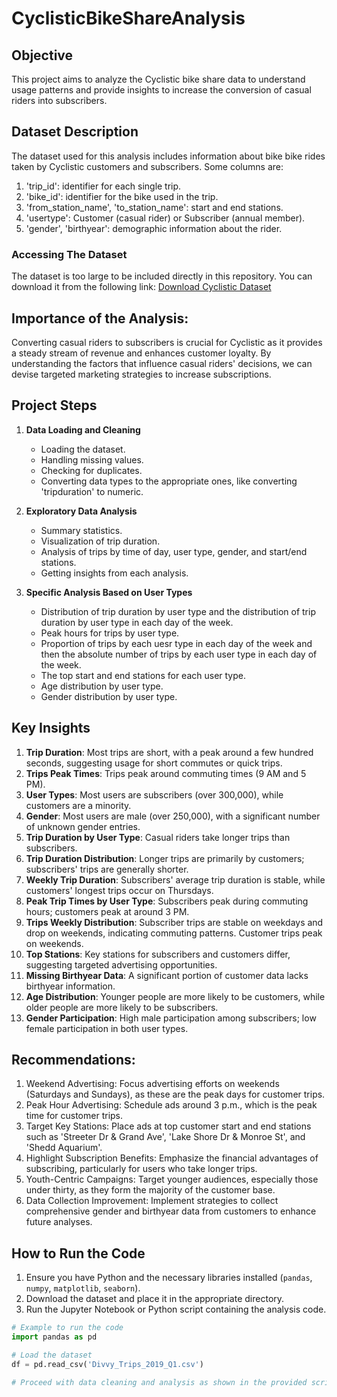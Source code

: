 # CyclisticBikeShareAnalysis

## Objective
This project aims to analyze the Cyclistic bike share data to understand usage patterns and provide insights to increase the conversion of casual riders into subscribers.

## Dataset Description
The dataset used for this analysis includes information about bike bike rides taken by Cyclistic customers and subscribers. Some columns are:
1. 'trip_id': identifier for each single trip.
2. 'bike_id': identifier for the bike used in the trip.
3. 'from_station_name', 'to_station_name': start and end stations.
4. 'usertype': Customer (casual rider) or Subscriber (annual member).
5. 'gender', 'birthyear': demographic information about the rider.

### Accessing The Dataset
The dataset is too large to be included directly in this repository. You can download it from the following link:
[Download Cyclistic Dataset](https://divvy-tripdata.s3.amazonaws.com/Divvy_Trips_2019_Q1.zip)

## Importance of the Analysis:
Converting casual riders to subscribers is crucial for Cyclistic as it provides a steady stream of revenue and enhances customer loyalty. By understanding the factors that influence casual riders' decisions, we can devise targeted marketing strategies to increase subscriptions.


## Project Steps

1. **Data Loading and Cleaning**
   - Loading the dataset.
   - Handling missing values.
   - Checking for duplicates.
   - Converting data types to the appropriate ones, like converting 'tripduration' to numeric.

2. **Exploratory Data Analysis**
   - Summary statistics.
   - Visualization of trip duration.
   - Analysis of trips by time of day, user type, gender, and start/end stations.
   - Getting insights from each analysis.

3. **Specific Analysis Based on User Types**
   - Distribution of trip duration by user type and the distribution of trip duration by user type in each day of the week.
   - Peak hours for trips by user type.
   - Proportion of trips by each uesr type in each day of the week and then the absolute number of trips by each user type in each day of the week.
   - The top start and end stations for each user type.
   - Age distribution by user type.
   - Gender distribution by user type.

## Key Insights

1. **Trip Duration**: Most trips are short, with a peak around a few hundred seconds, suggesting usage for short commutes or quick trips.
2. **Trips Peak Times**: Trips peak around commuting times (9 AM and 5 PM).
3. **User Types**: Most users are subscribers (over 300,000), while customers are a minority.
4. **Gender**: Most users are male (over 250,000), with a significant number of unknown gender entries.
5. **Trip Duration by User Type**: Casual riders take longer trips than subscribers.
6. **Trip Duration Distribution**: Longer trips are primarily by customers; subscribers' trips are generally shorter.
7. **Weekly Trip Duration**: Subscribers' average trip duration is stable, while customers' longest trips occur on Thursdays.
8. **Peak Trip Times by User Type**: Subscribers peak during commuting hours; customers peak at around 3 PM.
9. **Trips Weekly Distribution**: Subscriber trips are stable on weekdays and drop on weekends, indicating commuting patterns. Customer trips peak on weekends.
10. **Top Stations**: Key stations for subscribers and customers differ, suggesting targeted advertising opportunities.
11. **Missing Birthyear Data**: A significant portion of customer data lacks birthyear information.
12. **Age Distribution**: Younger people are more likely to be customers, while older people are more likely to be subscribers.
13. **Gender Participation**: High male participation among subscribers; low female participation in both user types.

## Recommendations:

1. Weekend Advertising: Focus advertising efforts on weekends (Saturdays and Sundays), as these are the peak days for customer trips.
2. Peak Hour Advertising: Schedule ads around 3 p.m., which is the peak time for customer trips.
3. Target Key Stations: Place ads at top customer start and end stations such as 'Streeter Dr & Grand Ave', 'Lake Shore Dr & Monroe St', and 'Shedd Aquarium'.
4. Highlight Subscription Benefits: Emphasize the financial advantages of subscribing, particularly for users who take longer trips.
5. Youth-Centric Campaigns: Target younger audiences, especially those under thirty, as they form the majority of the customer base.
6. Data Collection Improvement: Implement strategies to collect comprehensive gender and birthyear data from customers to enhance future analyses.

## How to Run the Code

1. Ensure you have Python and the necessary libraries installed (`pandas`, `numpy`, `matplotlib`, `seaborn`).
2. Download the dataset and place it in the appropriate directory.
3. Run the Jupyter Notebook or Python script containing the analysis code.

```python
# Example to run the code
import pandas as pd

# Load the dataset
df = pd.read_csv('Divvy_Trips_2019_Q1.csv')

# Proceed with data cleaning and analysis as shown in the provided script
